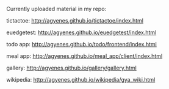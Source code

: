 Currently uploaded material in my repo:

tictactoe: http://agyenes.github.io/tictactoe/index.html

euedgetest: http://agyenes.github.io/euedgetest/index.html

todo app: http://agyenes.github.io/todo/frontend/index.html

meal app: http://agyenes.github.io/meal_app/client/index.html

gallery: http://agyenes.github.io/gallery/gallery.html

wikipedia: http://agyenes.github.io/wikipedia/gya_wiki.html

